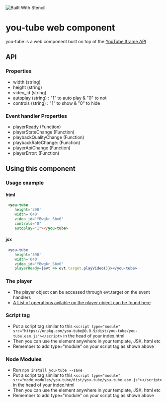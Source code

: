 ![Built With Stencil](https://img.shields.io/badge/-Built%20With%20Stencil-16161d.svg?logo=data%3Aimage%2Fsvg%2Bxml%3Bbase64%2CPD94bWwgdmVyc2lvbj0iMS4wIiBlbmNvZGluZz0idXRmLTgiPz4KPCEtLSBHZW5lcmF0b3I6IEFkb2JlIElsbHVzdHJhdG9yIDE5LjIuMSwgU1ZHIEV4cG9ydCBQbHVnLUluIC4gU1ZHIFZlcnNpb246IDYuMDAgQnVpbGQgMCkgIC0tPgo8c3ZnIHZlcnNpb249IjEuMSIgaWQ9IkxheWVyXzEiIHhtbG5zPSJodHRwOi8vd3d3LnczLm9yZy8yMDAwL3N2ZyIgeG1sbnM6eGxpbms9Imh0dHA6Ly93d3cudzMub3JnLzE5OTkveGxpbmsiIHg9IjBweCIgeT0iMHB4IgoJIHZpZXdCb3g9IjAgMCA1MTIgNTEyIiBzdHlsZT0iZW5hYmxlLWJhY2tncm91bmQ6bmV3IDAgMCA1MTIgNTEyOyIgeG1sOnNwYWNlPSJwcmVzZXJ2ZSI%2BCjxzdHlsZSB0eXBlPSJ0ZXh0L2NzcyI%2BCgkuc3Qwe2ZpbGw6I0ZGRkZGRjt9Cjwvc3R5bGU%2BCjxwYXRoIGNsYXNzPSJzdDAiIGQ9Ik00MjQuNywzNzMuOWMwLDM3LjYtNTUuMSw2OC42LTkyLjcsNjguNkgxODAuNGMtMzcuOSwwLTkyLjctMzAuNy05Mi43LTY4LjZ2LTMuNmgzMzYuOVYzNzMuOXoiLz4KPHBhdGggY2xhc3M9InN0MCIgZD0iTTQyNC43LDI5Mi4xSDE4MC40Yy0zNy42LDAtOTIuNy0zMS05Mi43LTY4LjZ2LTMuNkgzMzJjMzcuNiwwLDkyLjcsMzEsOTIuNyw2OC42VjI5Mi4xeiIvPgo8cGF0aCBjbGFzcz0ic3QwIiBkPSJNNDI0LjcsMTQxLjdIODcuN3YtMy42YzAtMzcuNiw1NC44LTY4LjYsOTIuNy02OC42SDMzMmMzNy45LDAsOTIuNywzMC43LDkyLjcsNjguNlYxNDEuN3oiLz4KPC9zdmc%2BCg%3D%3D&colorA=16161d&style=flat-square)

# you-tube web component

you-tube is a web component built on top of the [YouTube Iframe API](https://developers.google.com/youtube/iframe_api_reference)

## API

### Properties
 - width (string) 
 - height (string) 
 - video_id (string) 
 - autoplay (string) : "1" to auto play & "0" to not
 - controls (string) : "1" to show & "0" to hide

### Event handler Properties
 - playerReady (Function) 
 - playerStateChange (Function) 
 - playbackQualityChange (Function)
 - playbackRateChange: (Function) 
 - playerApiChange (Function)
 - playerError: (Function)
 
## Using this component

### Usage example

#### html
```html
 <you-tube  
    height='390' 
    width='640'
    video_id='YBwgkr_Sbx0'
    controls="0"
    autoplay="1"></you-tube>
```

#### jsx
```jsx
 <you-tube  
    height='390' 
    width='640'
    video_id='YBwgkr_Sbx0'
    playerReady={evt => evt.target.playVideo()}></you-tube>
```

### The player
- The player object can be accessed through evt.target on the event handlers 
- [A List  of operations avilable on the player object can be found here](https://developers.google.com/youtube/iframe_api_reference#Operations)

### Script tag

- Put a script tag similar to this `<script type="module" src="https://unpkg.com/you-tube@0.0.9/dist/you-tube/you-tube.esm.js"></script>` in the head of your index.html
- Then you can use the element anywhere in your template, JSX, html etc
- Remember to add type="module" on your script tag as shown above

### Node Modules

- Run `npm install you-tube --save`
- Put a script tag similar to this `<script type="module" src="node_modules/you-tube/dist/you-tube/you-tube.esm.js"></script>` in the head of your index.html
- Then you can use the element anywhere in your template, JSX, html etc
- Remember to add type="module" on your script tag as shown above
